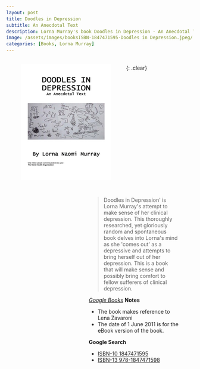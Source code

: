 ```yaml
---
layout: post
title: Doodles in Depression
subtitle: An Anecdotal Text
description: Lorna Murray's book Doodles in Depression - An Anecdotal Text is published she makes referance to Lena Zavaroni.
image: /assets/images/booksISBN-1847471595-Doodles in Depression.jpeg/
categories: [Books, Lorna Murray]
---
```


<figure class="fig1">
<img src="/assets/images/books/ISBN-1847471595-Doodles in Depression.jpeg">
</figure>

<figure class="fig2">
<blockquote>Doodles in Depression' is Lorna Murray's attempt to make sense of her clinical depression. This thoroughly researched, yet gloriously random and spontaneous book delves into Lorna's mind as she 'comes out' as a depressive and attempts to bring herself out of her depression. This is a book that will make sense and possibly bring comfort to fellow sufferers of clinical depression.</blockquote>
<cite><a href="https://books.google.co.uk/books?id=ZoydTXmpDpIC&printsec=frontcover&dq=ISBN+1847471595&hl=en&sa=X&ved=0ahUKEwjp0v_9iMnlAhXFTxUIHTgdCQ4Q6AEIKDAA#v=onepage&q=lena%20zavaroni&f=false">Google Books</a></cite>
<strong>Notes</strong>
<ul>
<li>The book makes reference to Lena Zavaroni</li>
<li>The date of 1 June 2011 is for the eBook version of the book.</li>
</ul>
<strong>Google Search</strong>
<ul>
<li><a href="https://www.google.com/search?q=ISBN+1847471595&oq=ISBN+1847471595&aqs=chrome..69i57j69i60l2.572j0j9&sourceid=chrome&ie=UTF-8">ISBN-10 1847471595</a></li>
<li><a href="https://www.google.com/search?q=ISBN+978-1847471598&oq=ISBN+978-1847471598&aqs=chrome..69i57.818j0j9&sourceid=chrome&ie=UTF-8">ISBN-13 978-1847471598</a></li>
</ul>
</figure>

<br />{: .clear}

<style>
.fig1 {float:left; width:48%;}
figcaption {float:left; width:100%;}

.fig2 {float:right; width:48%;}
figcaption {float:left; width:100%;}

@media only screen and (max-width: 700px) {
.fig1, .fig2 {float:left; width:100%;}
figcaption {float:left; width:90%; margin-bottom: 10px;}
}
</style>

